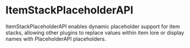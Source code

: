 # ItemStackPlaceholderAPI

ItemStackPlaceholderAPI enables dynamic placeholder support for item stacks,
allowing other plugins to replace values within item lore or display names with
PlaceholderAPI placeholders.
